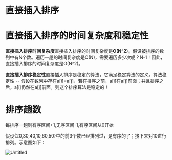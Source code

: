 # 直接插入排序

# **直接插入排序的时间复杂度和稳定性**

**直接插入排序时间复杂度**直接插入排序的时间复杂度是**O(N^2)**。假设被排序的数列中有N个数。遍历一趟的时间复杂度是O(N)，需要遍历多少次呢？N-1！因此，直接插入排序的时间复杂度是O(N^2)。

**直接插入排序稳定性**直接插入排序是稳定的算法，它满足稳定算法的定义。算法稳定性 -- 假设在数列中存在a[i]=a[j]，若在排序之前，a[i]在a[j]前面；并且排序之后，a[i]仍然在a[j]前面。则这个排序算法是稳定的！

# 排序趟数

每排序一趟则有序区间+1,无序区间-1,有序区间从0开始

假设{20,30,40,10,60,50}中的前3个数已经排列过，是有序的了；接下来对10进行排列。示意图如下：

![Untitled](%E7%9B%B4%E6%8E%A5%E6%8F%92%E5%85%A5%E6%8E%92%E5%BA%8F%20dbec77f9f7f14112a21df087e47e54f8/Untitled.png)